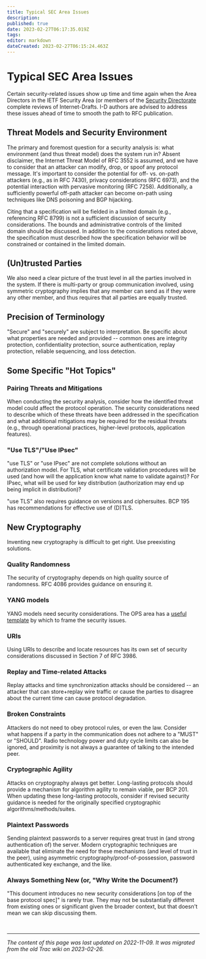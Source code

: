 ```yaml
---
title: Typical SEC Area Issues
description: 
published: true
date: 2023-02-27T06:17:35.019Z
tags: 
editor: markdown
dateCreated: 2023-02-27T06:15:24.463Z
---
```



# Typical SEC Area Issues

Certain security-related issues show up time and time again when the Area Directors in the IETF Security Area (or members of the [Security Directorate](/group/secdir) complete reviews of Internet-Drafts. I-D authors are advised to address these issues ahead of time to smooth the path to RFC publication.

## Threat Models and Security Environment

The primary and foremost question for a security analysis is: what environment (and thus threat model) does the system run in? Absent disclaimer, the Internet Threat Model of RFC 3552 is assumed, and we have to consider that an attacker can modify, drop, or spoof any protocol message. It's important to consider the potential for off- vs. on-path attackers (e.g., as in RFC 7430), privacy considerations (RFC 6973), and the potential interaction with pervasive monitoring (RFC 7258). Additionally, a sufficiently powerful off-path attacker can become on-path using techniques like DNS poisoning and BGP hijacking.

Citing that a specification will be fielded in a limited domain (e.g., referencing RFC 8799) is not a sufficient discussion of security considerations. The bounds and administrative controls of the limited domain should be discussed. In addition to the considerations noted above, the specification must described how the specification behavior will be constrained or contained in the limited domain.

## (Un)trusted Parties

We also need a clear picture of the trust level in all the parties involved in the system. If there is multi-party or group communication involved, using symmetric cryptography implies that any member can send as if they were any other member, and thus requires that all parties are equally trusted.
## Precision of Terminology

"Secure" and "securely" are subject to interpretation. Be specific about what properties are needed and provided -- common ones are integrity protection, confidentiality protection, source authentication, replay protection, reliable sequencing, and loss detection.
## Some Specific "Hot Topics"
### Pairing Threats and Mitigations

When conducting the security analysis, consider how the identified threat model could affect the protocol operation. The security considerations need to describe which of these threats have been addressed in the specification and what additional mitigations may be required for the residual threats (e.g., through operational practices, higher-level protocols, application features).
### "Use TLS"/"Use IPsec"

"use TLS" or "use IPsec" are not complete solutions without an authorization model. For TLS, what certificate validation procedures will be used (and how will the application know what name to validate against)? For IPsec, what will be used for key distribution (authorization may end up being implicit in distribution)?

"use TLS" also requires guidance on versions and ciphersuites. BCP 195 has recommendations for effective use of (D)TLS.
## New Cryptography

Inventing new cryptography is difficult to get right. Use preexisting solutions.
### Quality Randomness

The security of cryptography depends on high quality source of randomness. RFC 4086 provides guidance on ensuring it.
### YANG models

YANG models need security considerations. The OPS area has a [useful template](/group/ops/yang-security-guidelines) by which to frame the security issues.
### URIs

Using URIs to describe and locate resources has its own set of security considerations discussed in Section 7 of RFC 3986.
### Replay and Time-related Attacks

Replay attacks and time synchronization attacks should be considered -- an attacker that can store+replay wire traffic or cause the parties to disagree about the current time can cause protocol degradation.
### Broken Constraints

Attackers do not need to obey protocol rules, or even the law. Consider what happens if a party in the communication does not adhere to a "MUST" or "SHOULD". Radio technology power and duty cycle limits can also be ignored, and proximity is not always a guarantee of talking to the intended peer.
### Cryptographic Agility

Attacks on cryptography always get better. Long-lasting protocols should provide a mechanism for algorithm agility to remain viable, per BCP 201. When updating these long-lasting protocols, consider if revised security guidance is needed for the originally specified cryptographic algorithms/methods/suites.
### Plaintext Passwords

Sending plaintext passwords to a server requires great trust in (and strong authentication of) the server. Modern cryptographic techniques are available that eliminate the need for these mechanisms (and level of trust in the peer), using asymmetric cryptography/proof-of-possession, password authenticated key exchange, and the like.
### Always Something New (or, "Why Write the Document?)

"This document introduces no new security considerations [on top of the base protocol spec]" is rarely true. They may not be substantially different from existing ones or significant given the broader context, but that doesn't mean we can skip discussing them.

&nbsp;
&nbsp;
&nbsp;

---

*The content of this page was last updated on 2022-11-09. It was migrated from the old Trac wiki on 2023-02-26.*